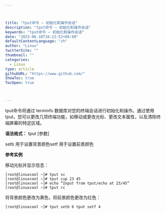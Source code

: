 ```yaml
---



title: "tput命令 – 初始化和操作会话"
description: "tput命令 – 初始化和操作会话"
keywords: "tput命令 – 初始化和操作会话"
date: "2023-06-18T16:22:52+08:00"
defaultContentLanguage: "zh"
author: "Linux"
twitterSite: ""
thumbnail: ""
categories:
  - Linux
type: article
githubURL: "https://www.github.com/"
ShowToc: true
TocOpen: true



---
```


tput命令将通过 terminfo 数据库对您的终端会话进行初始化和操作。通过使用 tput，您可以更改几项终端功能，如移动或更改光标、更改文本属性，以及清除终端屏幕的特定区域。

**语法格式：** tput [参数]

setb 用于设置背景颜色setf 用于设置前景颜色

**参考实例**

移动光标并显示信息：

```
[root@linuxcool ~]# tput sc
[root@linuxcool ~]# tput cup 23 45
[root@linuxcool ~]# echo “Input from tput/echo at 23/45”
[root@linuxcool ~]# tput rc
```

将背景颜色更改为黄色，将前景颜色更改为红色：

```
[root@linuxcool ~]# tput setb 6 tput setf 4
```